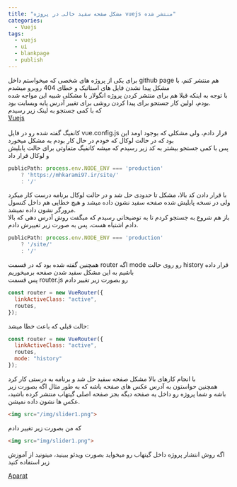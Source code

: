 ```yaml
---
title: "مشکل صفحه سفید خالی در پروژه vuejs منتشر شده"
categories:
  - Vuejs
tags:
  - vuejs
  - ui
  - blankpage
  - publish
---
```


برای یکی از پروژه های شخصی که میخواستم داخل github page هم منتشر کنم، با مشکل پیدا نشدن فایل های استاتیک و خطای 404 روبرو میشدم
<br />
با توجه به اینکه قبلا هم برای منتشر کردن پروژه انگولار با مشکلی شبیه این مواجه شده بودم، اولین کار جستجو برای پیدا کردن روشی برای تغییر آدرس پایه وبسایت بود.
<br />
که با کمی جستجو به لینک زیر رسیدم
<br />
[َVuejs](https://cli.vuejs.org/config/#publicpath)  
<br />
کانفیگ گفته شده رو در فایل vue.config.js قرار دادم، ولی مشکلی که بوجود اومد این بود که در حالت لوکال که خودم در حال کار بودم به مشکل میخورد
<br />
پس با کمی جستجو بیشتر به کد زیر رسیدم که میشه کانفیگ متفاوتی برای حالت پابلیش و لوکال قرار داد

```js
publicPath: process.env.NODE_ENV === 'production'
    ? 'https://mhkarami97.ir/site/'
    : '/'
```

با قرار دادن کد بالا، مشکل تا حدودی حل شد و در حالت لوکال برنامه درست کار میکرد ولی در نسخه پابلیش شده صفحه سفید نشون داده میشد و هیچ خطایی هم داخل کنسول مرورگر نشون داده نمیشد.
<br />
باز هم شروع به جستجو کردم تا به توضیحاتی رسیدم که میگفت روش آدرس دهی که بالا دادم اشتباه هست، پس به صورت زیر تغییرش دادم.

```js
publicPath: process.env.NODE_ENV === 'production'
    ? '/site/'
    : '/'
```

همچنین گفته شده بود که در قسمت router اگه mode رو روی حالت history قرار داده باشیم به این مشکل سفید شدن صفحه برمیخوریم
<br />
پس قسمت router.js رو بصورت زیر تغییر دادم

```js
const router = new VueRouter({
  linkActiveClass: "active",
  routes,
});
```

حالت قبلی که باعث خطا میشد:

```js
const router = new VueRouter({
  linkActiveClass: "active",
  routes,
  mode: "history"
});
```

با انجام کارهای بالا مشکل صفحه سفید حل شد و برنامه به درستی کار کرد
<br />
همچنین حواستون به آدرس عکس های صفحه باشه که به طور مثال اگه بصورت زیر باشه و شما پروژه رو داخل یه صفحه دیگه بجز صفحه اصلی گیتهاب منتشر کرده باشید، عکس ها نشون داده نمیشن.

```html
<img src="/img/slider1.png">
```

که من بصورت زیر تغییر دادم


```html
<img src="img/slider1.png">
```

اگه روش انتشار پروژه داخل گیتهاب رو میخواید بصورت ویدئو ببینید، میتونید از آموزش زیر استفاده کنید

[َAparat](https://www.aparat.com/v/1R2r5)  

